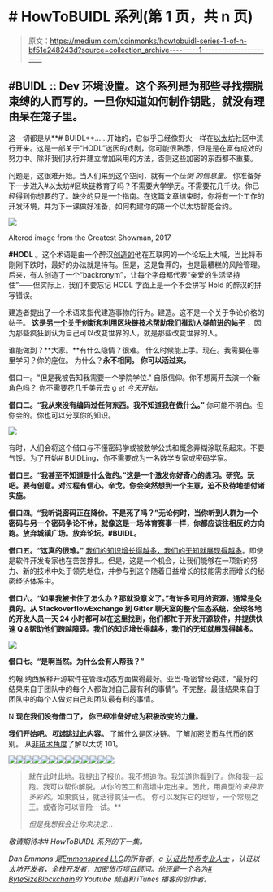 # # HowToBUIDL 系列(第 1 页，共 n 页)

> 原文：<https://medium.com/coinmonks/howtobuidl-series-1-of-n-bf51e248243d?source=collection_archive---------1----------------------->

## #BUIDL :: Dev 环境设置。这个系列是为那些寻找摆脱束缚的人而写的。一旦你知道如何制作钥匙，就没有理由呆在笼子里。

这一切都是从**# BUIDL**……开始的，它似乎已经像野火一样在[以太坊](https://www.ethereumfoundation.org)社区中流行开来。这是一部关于“HODL”迷因的戏剧，你可能很熟悉，但是是在富有成效的努力中。除非我们执行并建立增加采用的方法，否则这些加密的东西都不重要。

问题是，这很难开始。当人们来到这个空间，就有一个*压倒* *的信息量。* 你准备好下一步进入#以太坊#区块链教育了吗？不需要大学学历。不需要花几千块。你已经得到你想要的了。缺少的只是一个指南。在这篇文章结束时，你将有一个工作的开发环境，并为下一课做好准备，如何构建你的第一个以太坊智能合约。

![](img/277a554d9f1b4c44df9af6b60e41cf83.png)

Altered image from the Greatest Showman, 2017

**#HODL** 。这个术语是由一个醉汉[创造的](https://en.wikipedia.org/wiki/Hodl)他在互联网的一个论坛上大喊，当比特币刚刚下跌时，最好的办法就是持有。但是，这是鲁莽的，也是最糟糕的风险管理。后来，有人创造了一个“backronym”，让每个字母都代表“亲爱的生活坚持住”——但实际上，我们不要忘记 HODL 字面上是一个不会拼写 Hold 的醉汉的拼写错误。

建造者提出了一个术语来指代建造事物的行为。建造。这不是一个关于争论价格的帖子。 [**这是另一个关于创新和利用区块链技术帮助我们推动人类前进的帖子**](https://www.linkedin.com/pulse/build-legacy-tune-out-price-wars-dan-emmons/) ，因为那些疯狂到认为自己可以改变世界的人，就是那些改变世界的人。

谁能做到？**大家。**有什么隐情？很难。
什么时候能上手。现在。我需要在哪里学习？你的座位。
为什么？**永不相同。** **你可以活过来。**

借口一。"但是我被告知我需要一个学院学位."
自限信仰。你不想离开去演一个新角色吗？
你不需要花几千美元去 g *et 今天开始。*

**借口二。“我从来没有编码过任何东西。我不知道我在做什么。”** 你可能不明白。但你会的。你也可以分享你的知识。

![](img/8711bf94b314d679c7dbe1c573b4fe7a.png)

有时，人们会将这个借口与不懂密码学或被数学公式和概念弄糊涂联系起来。不要气馁。为了开始# BUIDLing，你不需要成为一名数学专家或密码学家。

**借口三。“我甚至不知道是什么做的。”这是一个激发你好奇心的练习。研究。玩吧。要有创意。对过程有信心。辛戈。你会突然想到一个主意，迫不及待地想付诸实施。**

**借口四。“我听说密码正在降价。不是死了吗？”无论何时，当你听到人群为一个密码与另一个密码争论不休，就像这是一场体育赛事一样，你都应该往相反的方向跑。放弃城镇广场。放弃论坛。#BUIDL。**

**借口五。“这真的很难。”**
[我们的知识增长得越多，我们的无知就展现得越多](https://www.linkedin.com/pulse/why-blockchain-because-we-choose-go-moon-dan-emmons/)。即使是软件开发专家也在苦苦挣扎。但是，这是一个机会，让我们能够在一项新的努力、新的技术中处于领先地位，并参与到这个随着日益增长的技能需求而增长的秘密经济体系中。

**借口六。“如果我被卡住了怎么办？那就没意义了。”有许多可用的资源，通常是免费的。从 StackoverflowExchange 到 Gitter 聊天室的整个生态系统，全球各地的开发人员一天 24 小时都可以在这里找到，他们都忙于开发开源软件，并提供快速 Q &帮助他们跨越障碍。我们的知识增长得越多，我们的无知就展现得越多。**

![](img/aec2f065798c446be7bc8fb201bd586a.png)

**借口七。“是啊当然。为什么会有人帮我？”**

约翰·纳西解释开源软件在管理动态方面做得最好。亚当·斯密曾经说过，“最好的结果来自于团队中的每个人都做对自己最有利的事情”。不完整。最佳结果来自于团队中的每个人做对自己和团队最有利的事情。

N **现在我们没有借口了，
你已经准备好成为积极改变的力量。**

**我们开始吧。*可选*跳过此内容。** 了解什么是[区块链](/@dan.ryan.emmons/what-is-blockchain-3829efa1cfe7)。
了解[加密货币与代币](/@dan.ryan.emmons/explanation-of-cryptocurrency-vs-tokens-63e7822ea8f)的区别。
从[非技术角度](/@dan.ryan.emmons/ethereum-introduction-bbf7299cf1)了解以太坊 101。

![](img/3fdae37ad10a86933e72692ce5d4f08e.png)![](img/afcab74040295dec113156a0c53bcf77.png)![](img/99f6fe6bb9c4a61ce653b239a3271b6c.png)![](img/7bfe4ddb45094514f3f3411c469dc8e9.png)![](img/b90a283c287c9394df0bb24c22cd9bc5.png)![](img/ff66a3871db345a306e860c6a4359bf9.png)![](img/4f29c96d17f11525d10063d582744960.png)![](img/913d6ca177ebc99c3b606dee2977c2c9.png)![](img/6a915af5fa612fb1201a294719f407ad.png)![](img/737002dfe811ddcc5788c39a426150e2.png)![](img/66e0159865bc1e194aa12a7b5b91a260.png)![](img/00f39e00b03c87f61649d66070f0034f.png)![](img/d77b1257d4bca92b44f27fc89df892c5.png)

> 就在此时此地。我提出了报价。我不想追你。我知道你看到了。你和我一起跑。我可以帮你解脱。从你的苦工和高墙中走出来。因此，用典型的*来换取多彩的*。如果疯狂，就活得疯狂一点。
> 你可以发挥它的理智，一个常规之王。或者你可以冒险一试。**
> 
> *但是我想我会让你来决定…*

*敬请期待本# HowToBUIDL 系列的下一集。*

**Dan Emmons 是*[*Emmonspired LLC*](http://www.emmonspired.com/)*的所有者，a* [*认证比特币专业人士*](http://cryptoconsortium.org/lookup/6f0d14) *，认证以太坊开发者，全栈开发者，加密货币项目顾问。他还是一个名为*[*# ByteSizeBlockchain*](https://www.youtube.com/watch?v=SVBZ7mdgGcA)*的 Youtube 频道和 iTunes 播客的创作者。**